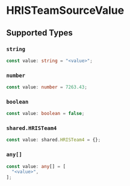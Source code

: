 # HRISTeamSourceValue


## Supported Types

### `string`

```typescript
const value: string = "<value>";
```

### `number`

```typescript
const value: number = 7263.43;
```

### `boolean`

```typescript
const value: boolean = false;
```

### `shared.HRISTeam4`

```typescript
const value: shared.HRISTeam4 = {};
```

### `any[]`

```typescript
const value: any[] = [
  "<value>",
];
```


